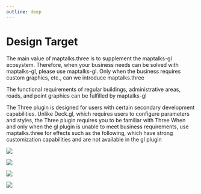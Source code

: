 ```yaml
---
outline: deep
---
```


# Design Target

The main value of maptalks.three is to supplement the maptalks-gl ecosystem. Therefore, when your business needs can be solved with maptalks-gl, please use maptalks-gl. Only when the business requires custom graphics, etc., can we introduce maptalks.three



The functional requirements of regular buildings, administrative areas, roads, and point graphics can be fulfilled by maptalks-gl  

The Three plugin is designed for users with certain secondary development capabilities. Unlike Deck.gl, which requires users to configure parameters and styles, the Three plugin requires you to be familiar with Three
When and only when the gl plugin is unable to meet business requirements, use maptalks.three for effects such as the following, which have strong customization capabilities and are not available in the gl plugin

![](/terrain.png)

![](/2.png)

![](/1.png)

![](/3.png)